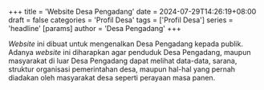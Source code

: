 +++
title = 'Website Desa Pengadang'
date = 2024-07-29T14:26:19+08:00
draft = false
categories = 'Profil Desa'
tags = ['Profil Desa']
series = 'headline'
[params]
  author = 'Desa Pengadang'
+++

<i>Website</i> ini dibuat untuk mengenalkan Desa Pengadang kepada publik. Adanya <i>website</i> ini diharapkan agar penduduk Desa Pengadang, maupun masyarakat di luar Desa Pengadang dapat melihat data-data, sarana, struktur organisasi pemerintahan desa, maupun hal-hal yang pernah diadakan oleh masyarakat desa seperti perayaan masa panen.

<!--more-->

